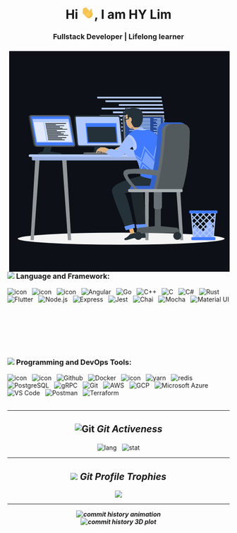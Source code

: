 <h1 align="center">Hi <img src="https://raw.githubusercontent.com/ABSphreak/ABSphreak/master/gifs/Hi.gif" width="30px">, I am HY Lim </h1>
<h3 align="center">Fullstack Developer | Lifelong learner</h3>


<div>
<img align="right" src="./assets/coding_guy.gif" alt="adam-pw" /></p>

<div>

<h3>
<img src="https://media4.giphy.com/media/WFZvB7VIXBgiz3oDXE/giphy.gif" width="30px">&nbsp;Language and Framework:
</h3>

<div>
<img src="https://techstack-generator.vercel.app/ts-icon.svg" alt="icon" width="42" height="42" />
&nbsp;
<img src="https://techstack-generator.vercel.app/js-icon.svg" alt="icon" width="42" height="42" />
&nbsp;
<img src="https://techstack-generator.vercel.app/react-icon.svg" alt="icon" width="42" height="42" />
&nbsp;
<img height="42" src="https://user-images.githubusercontent.com/25181517/183890595-779a7e64-3f43-4634-bad2-eceef4e80268.png" alt="Angular" />
&nbsp;
<img height="42" src="https://user-images.githubusercontent.com/25181517/192149581-88194d20-1a37-4be8-8801-5dc0017ffbbe.png" alt="Go"  />
&nbsp;
<img height="42" src="https://user-images.githubusercontent.com/25181517/192106073-90fffafe-3562-4ff9-a37e-c77a2da0ff58.png" alt="C++" />
&nbsp;
<img height="42" src="https://user-images.githubusercontent.com/25181517/192106070-46255bcf-65e6-4c6b-a296-bf8d0d8fb2a7.png" alt="C" />
&nbsp;
<img height="42" src="https://user-images.githubusercontent.com/25181517/121405384-444d7300-c95d-11eb-959f-913020d3bf90.png" alt="C#" />
&nbsp;
<img height="42" src="https://user-images.githubusercontent.com/25181517/192599922-3a8ceb1c-ff1d-40bc-b73c-99ea1182d8ad.png" alt="Rust"  />
&nbsp;
<img height="42" src="https://user-images.githubusercontent.com/25181517/186150365-da1eccce-6201-487c-8649-45e9e99435fd.png" alt="Flutter" />
&nbsp;
<img height="42" src="https://user-images.githubusercontent.com/25181517/183568594-85e280a7-0d7e-4d1a-9028-c8c2209e073c.png" alt="Node.js" />
&nbsp;
<img height="42" src="https://user-images.githubusercontent.com/25181517/183859966-a3462d8d-1bc7-4880-b353-e2cbed900ed6.png" alt="Express" />
&nbsp;
<img height="42" src="https://user-images.githubusercontent.com/25181517/187955005-f4ca6f1a-e727-497b-b81b-93fb9726268e.png" alt="Jest" />
&nbsp;
<img height="42" src="https://user-images.githubusercontent.com/25181517/201476472-d2f5f644-cfc9-43e5-96d3-c8f40f18b5cb.png" alt="Chai"  />
&nbsp;
<img height="42" src="https://user-images.githubusercontent.com/25181517/201476630-f47cfff6-fdee-4ee1-9092-1793b71b1ca3.png" alt="Mocha"  />
&nbsp;
<img height="42" src="https://user-images.githubusercontent.com/25181517/189716630-fe6c084c-6c66-43af-aa49-64c8aea4a5c2.png" alt="Material UI" />
&nbsp;
</div>

</div>
<br>
<br>
<br>
<br>
<br>
<div>
<h3>
<img src="https://media2.giphy.com/media/bx3Cvt88j7PtM4SOaS/giphy.gif" width="30px">&nbsp;Programming and DevOps Tools:
</h3>

<div>
<img src="https://techstack-generator.vercel.app/raspberrypi-icon.svg" alt="icon" width="42" height="42" />
&nbsp;
<img src="https://techstack-generator.vercel.app/mysql-icon.svg" alt="icon" width="42" height="42" />
&nbsp;
<img src="https://techstack-generator.vercel.app/github-icon.svg" alt="Github" width="42" height="42" />
&nbsp;
<img src="https://techstack-generator.vercel.app/docker-icon.svg" alt="Docker" width="42" height="42" />
&nbsp;
<img src="https://techstack-generator.vercel.app/kubernetes-icon.svg" alt="icon" width="42" height="42" />
&nbsp;
<img height="42" src="https://user-images.githubusercontent.com/25181517/183049794-a3dfaddd-22ee-4ffe-b0b4-549ccd4879f9.png" alt="yarn" />
&nbsp;
<img height="42" src="https://user-images.githubusercontent.com/25181517/182884894-d3fa6ee0-f2b4-4960-9961-64740f533f2a.png" alt="redis"  />
&nbsp;
<img height="42" src="https://user-images.githubusercontent.com/25181517/117208740-bfb78400-adf5-11eb-97bb-09072b6bedfc.png" alt="PostgreSQL" />
&nbsp;
<img height="42" width="42" src="https://user-images.githubusercontent.com/25181517/192107855-e669c777-9172-49c5-b7e0-404e29df0fee.png" alt="gRPC" />
&nbsp;
<img height="42" width="42" src="https://user-images.githubusercontent.com/25181517/192108372-f71d70ac-7ae6-4c0d-8395-51d8870c2ef0.png" alt="Git" />
&nbsp;
<img height="42" width="42" src="https://user-images.githubusercontent.com/25181517/183896132-54262f2e-6d98-41e3-8888-e40ab5a17326.png" alt="AWS"  />
&nbsp;
<img height="42" width="42" src="https://user-images.githubusercontent.com/25181517/183911547-990692bc-8411-4878-99a0-43506cdb69cf.png" alt="GCP"  />
&nbsp;
<img height="42" width="42" src="https://user-images.githubusercontent.com/25181517/183911544-95ad6ba7-09bf-4040-ac44-0adafedb9616.png" alt="Microsoft Azure" />
&nbsp;
<img height="42" width="42" src="https://user-images.githubusercontent.com/25181517/192108891-d86b6220-e232-423a-bf5f-90903e6887c3.png" alt="VS Code" />
&nbsp;
<img height="42" width="42" src="https://user-images.githubusercontent.com/25181517/192109061-e138ca71-337c-4019-8d42-4792fdaa7128.png" alt="Postman" />
&nbsp;
<img height="42" src="https://user-images.githubusercontent.com/25181517/183345121-36788a6e-5462-424a-be67-af1ebeda79a2.png" alt="Terraform"  />
</div>

</div>


</div>
<br clear="both" />
</div>

<hr>

<div align="center">
<h2>
 <img src="https://media.giphy.com/media/W5eoZHPpUx9sapR0eu/giphy.gif" width="30px" alt="Git"/>&nbsp;<i><b>Git Activeness</b></i></p>
</h2>

<img height="180" src="https://github-readme-stats-q9iehcv70-hylim-tech-lover.vercel.app/api/top-langs?username=hylim-tech-lover&hide=jupyter%20notebook,scss,html&langs_count=6&show_icons=true&locale=en&layout=compact&theme=transparent" alt="lang" 
/>
&nbsp;
<img height="180" src="https://github-readme-stats-q9iehcv70-hylim-tech-lover.vercel.app/api?username=hylim-tech-lover&show_icons=true&locale=en&theme=transparent" alt="stat" /></p>
</div>

<hr>

<div align="center">
<h2>
<img src="https://media.giphy.com/media/QaMcXSekUWx7aogAUr/giphy.gif" width="35px" />&nbsp;<i><b>Git Profile Trophies<i><b>
</h2>
<img align="center" src="https://github-profile-trophy.vercel.app/?username=hylim-tech-lover&column=4&margin-w=45&margin-h=15&rank=-C,-B&theme=discord&no-bg=true" />
</div>

<hr>

<div align="center">
<img src="https://./generated" width="35px" alt="commit history animation" />
<br>
<img src="https://." width="35px" alt="commit history 3D plot" />
<div>

</div>
